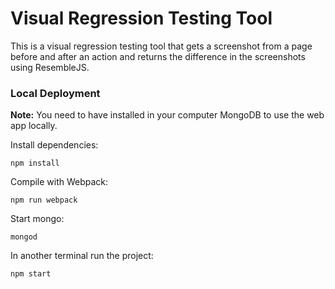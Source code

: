 # Visual Regression Testing Tool

This is a visual regression testing tool that gets a screenshot from a page
before and after an action and returns the difference in the screenshots using
ResembleJS.

### Local Deployment
**Note:** You need to have installed in your computer MongoDB to use the web app locally.

Install dependencies:

```
npm install
```

Compile with Webpack:

```
npm run webpack
```

Start mongo:

```
mongod
```

In another terminal run the project:

```
npm start
```

